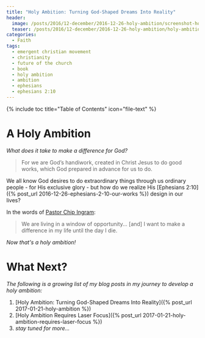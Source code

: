 ```yaml
---
title: "Holy Ambition: Turning God-Shaped Dreams Into Reality"
header:
  image: /posts/2016/12-december/2016-12-26-holy-ambition/screenshot-holy-ambition.jpg
  teaser: /posts/2016/12-december/2016-12-26-holy-ambition/holy-ambition.jpg
categories:
  - Faith
tags:
  - emergent christian movement
  - christianity
  - future of the church
  - book
  - holy ambition
  - ambition
  - ephesians
  - ephesians 2:10
---
```


{% include toc title="Table of Contents" icon="file-text" %}

# A Holy Ambition

*What does it take to make a difference for God?*

> For we are God’s handiwork, created in Christ Jesus to do good works, which God prepared in advance for us to do.

We all know God desires to do extraordinary things through us ordinary people - for His exclusive glory - but how do we realize His [Ephesians 2:10]({% post_url 2016-12-26-ephesians-2-10-our-works %}) design in our lives?

In the words of [Pastor Chip Ingram](http://livingontheedge.org/about-us/about-chip-ingram):

>We are living in a window of opportunity... [and] I want to make a difference in my life until the day I die.

*Now that's a holy ambition!*

# What Next?

*The following is a growing list of my blog posts in my journey to develop a holy ambition:*

1. [Holy Ambition: Turning God-Shaped Dreams Into Reality]({% post_url 2017-01-21-holy-ambition %})
2. [Holy Ambition Requires Laser Focus]({% post_url 2017-01-21-holy-ambition-requires-laser-focus %})
3. *stay tuned for more...*
